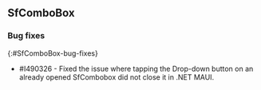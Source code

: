 ## SfComboBox

### Bug fixes
{:#SfComboBox-bug-fixes} 

 * \#I490326 - Fixed the issue where tapping the Drop-down button on an already opened SfCombobox did not close it in .NET MAUI.
